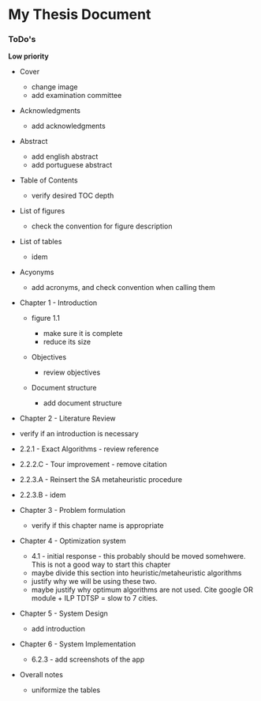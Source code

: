# My Thesis Document

### ToDo's


**Low priority**

* Cover
  * change image
  * add examination committee

* Acknowledgments
  * add acknowledgments

* Abstract 
  * add english abstract
  * add portuguese abstract

* Table of Contents
  * verify desired TOC depth

* List of figures
  * check the convention for figure description

* List of tables
  * idem

* Acyonyms
  * add acronyms, and check convention when calling them



* Chapter 1 - Introduction
  * figure 1.1 
    - make sure it is complete
    - reduce its size

  * Objectives
    - review objectives

  * Document structure
    - add document structure

 

 * Chapter 2 - Literature Review
  * verify if an introduction is necessary
  * 2.2.1 - Exact Algorithms - review reference
  * 2.2.2.C - Tour improvement - remove citation
  * 2.2.3.A - Reinsert the SA metaheuristic procedure
  * 2.2.3.B - idem


* Chapter 3 - Problem formulation
  * verify if this chapter name is appropriate

* Chapter 4 - Optimization system 
  * 4.1 - initial response - this probably should be moved somehwere. This is not a good way to start this chapter
  * maybe divide this section into heuristic/metaheuristic algorithms
  * justify why we will be using these two. 
  * maybe justify why optimum algorithms are not used. Cite google OR module + ILP TDTSP = slow to 7 cities.

* Chapter 5 - System Design
  * add introduction

* Chapter 6 - System Implementation
  * 6.2.3 - add screenshots of the app




* Overall notes
  * uniformize the tables
